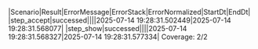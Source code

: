 |Scenario|Result|ErrorMessage|ErrorStack|ErrorNormalized|StartDt|EndDt|
|step_accept|successed||||2025-07-14 19:28:31.502449|2025-07-14 19:28:31.568077|
|step_show|successed||||2025-07-14 19:28:31.568327|2025-07-14 19:28:31.577334|
Coverage: 2/2
